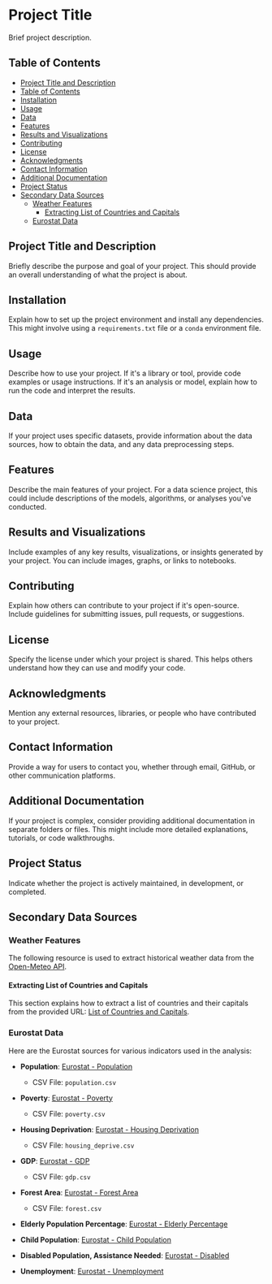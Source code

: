 # Project Title

Brief project description.

## Table of Contents

- [Project Title and Description](#project-title-and-description)
- [Table of Contents](#table-of-contents)
- [Installation](#installation)
- [Usage](#usage)
- [Data](#data)
- [Features](#features)
- [Results and Visualizations](#results-and-visualizations)
- [Contributing](#contributing)
- [License](#license)
- [Acknowledgments](#acknowledgments)
- [Contact Information](#contact-information)
- [Additional Documentation](#additional-documentation)
- [Project Status](#project-status)
- [Secondary Data Sources](#secondary-data-sources)
  - [Weather Features](#weather-features)
    - [Extracting List of Countries and Capitals](#extracting-list-of-countries-and-capitals)
  - [Eurostat Data](#eurostat-data)

## Project Title and Description

Briefly describe the purpose and goal of your project. This should provide an overall understanding of what the project is about.

## Installation

Explain how to set up the project environment and install any dependencies. This might involve using a `requirements.txt` file or a `conda` environment file.

## Usage

Describe how to use your project. If it's a library or tool, provide code examples or usage instructions. If it's an analysis or model, explain how to run the code and interpret the results.

## Data

If your project uses specific datasets, provide information about the data sources, how to obtain the data, and any data preprocessing steps.

## Features

Describe the main features of your project. For a data science project, this could include descriptions of the models, algorithms, or analyses you've conducted.

## Results and Visualizations

Include examples of any key results, visualizations, or insights generated by your project. You can include images, graphs, or links to notebooks.

## Contributing

Explain how others can contribute to your project if it's open-source. Include guidelines for submitting issues, pull requests, or suggestions.

## License

Specify the license under which your project is shared. This helps others understand how they can use and modify your code.

## Acknowledgments

Mention any external resources, libraries, or people who have contributed to your project.

## Contact Information

Provide a way for users to contact you, whether through email, GitHub, or other communication platforms.

## Additional Documentation

If your project is complex, consider providing additional documentation in separate folders or files. This might include more detailed explanations, tutorials, or code walkthroughs.

## Project Status

Indicate whether the project is actively maintained, in development, or completed.

## Secondary Data Sources

### Weather Features

The following resource is used to extract historical weather data from the [Open-Meteo API](https://open-meteo.com/en/docs/historical-weather-api).

#### Extracting List of Countries and Capitals

This section explains how to extract a list of countries and their capitals from the provided URL: [List of Countries and Capitals](http://techslides.com/list-of-countries-and-capitals).

### Eurostat Data

Here are the Eurostat sources for various indicators used in the analysis:

- **Population**: [Eurostat - Population](https://ec.europa.eu/eurostat/databrowser/view/DEMO_PJAN/default/table?lang=en)
  - CSV File: `population.csv`

- **Poverty**: [Eurostat - Poverty](https://ec.europa.eu/eurostat/databrowser/view/SDG_01_10/default/table?lang=en)
  - CSV File: `poverty.csv`

- **Housing Deprivation**: [Eurostat - Housing Deprivation](https://ec.europa.eu/eurostat/databrowser/view/SDG_11_11/default/table?lang=en)
  - CSV File: `housing_deprive.csv`

- **GDP**: [Eurostat - GDP](https://ec.europa.eu/eurostat/databrowser/view/SDG_08_10/default/table?lang=en)
  - CSV File: `gdp.csv`

- **Forest Area**: [Eurostat - Forest Area](https://ec.europa.eu/eurostat/databrowser/product/view/SDG_15_10)
  - CSV File: `forest.csv`

- **Elderly Population Percentage**: [Eurostat - Elderly Percentage](https://ec.europa.eu/eurostat/databrowser/view/TPS00028/default/table?lang=en)

- **Child Population**: [Eurostat - Child Population](https://ec.europa.eu/eurostat/databrowser/view/yth_demo_010/default/table?lang=en)

- **Disabled Population, Assistance Needed**: [Eurostat - Disabled](https://ec.europa.eu/eurostat/databrowser/view/hlth_dpeh130/default/table?lang=en)

- **Unemployment**: [Eurostat - Unemployment](https://ec.europa.eu/eurostat/databrowser/product/view/SDG_08_40)
